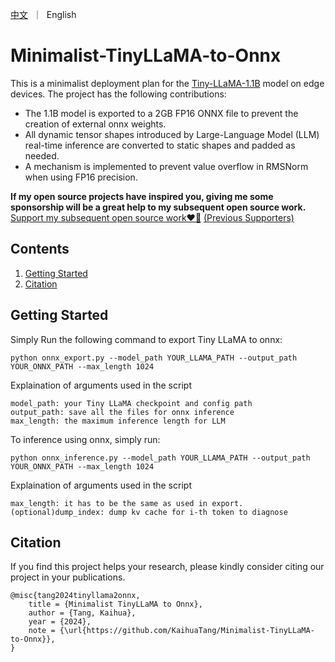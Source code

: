 <p align="left">
    <a href="README_CN.md">中文</a>&nbsp ｜ &nbspEnglish&nbsp
</p>

# Minimalist-TinyLLaMA-to-Onnx

This is a minimalist deployment plan for the [Tiny-LLaMA-1.1B](https://huggingface.co/TinyLlama/TinyLlama-1.1B-Chat-v1.0) model on edge devices. The project has the following contributions:

- The 1.1B model is exported to a 2GB FP16 ONNX file to prevent the creation of external onnx weights.
- All dynamic tensor shapes introduced by Large-Language Model (LLM) real-time inference are converted to static shapes and padded as needed.
- A mechanism is implemented to prevent value overflow in RMSNorm when using FP16 precision.

**If my open source projects have inspired you, giving me some sponsorship will be a great help to my subsequent open source work.** 
[Support my subsequent open source work❤️🙏](https://kaihuatang.github.io/donate.html) [(Previous Supporters)](https://kaihuatang.github.io/supporters.html)


## Contents
1. [Getting Started](#getting-started)
2. [Citation](#citation)


## Getting Started
Simply Run the following command to export Tiny LLaMA to onnx:

```
python onnx_export.py --model_path YOUR_LLAMA_PATH --output_path YOUR_ONNX_PATH --max_length 1024
```
Explaination of arguments used in the script
```
model_path: your Tiny LLaMA checkpoint and config path
output_path: save all the files for onnx inference
max_length: the maximum inference length for LLM
```

To inference using onnx, simply run:
```
python onnx_inference.py --model_path YOUR_LLAMA_PATH --output_path YOUR_ONNX_PATH --max_length 1024
```
Explaination of arguments used in the script
```
max_length: it has to be the same as used in export.
(optional)dump_index: dump kv cache for i-th token to diagnose 
```

## Citation
If you find this project helps your research, please kindly consider citing our project in your publications.

```
@misc{tang2024tinyllama2onnx,
    title = {Minimalist TinyLLaMA to Onnx},
    author = {Tang, Kaihua},
    year = {2024},
    note = {\url{https://github.com/KaihuaTang/Minimalist-TinyLLaMA-to-Onnx}},
}
```